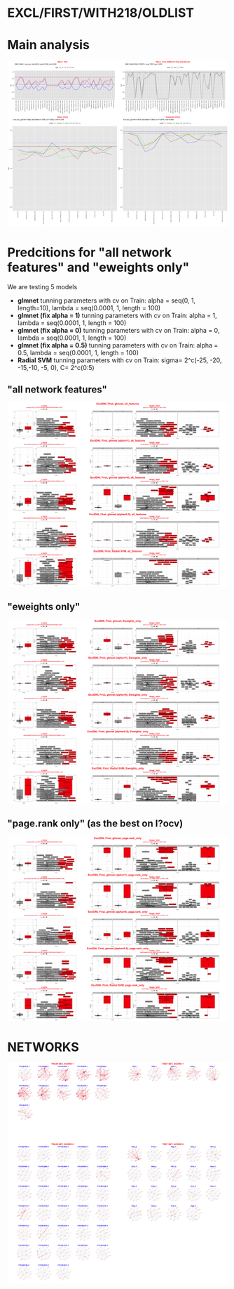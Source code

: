 # EXCL/FIRST/WITH218/OLDLIST

# Main analysis
![Image](ExclDNI_First_OLDEST_title_fig.png)

# Predcitions for "all network features" and "eweights only"
We are testing 5 models
- **glmnet** 
tunning parameters with cv on Train: alpha = seq(0, 1, length=10), lambda = seq(0.0001, 1, length = 100)
- **glmnet (fix alpha = 1)**
tunning parameters with cv on Train: alpha = 1, lambda = seq(0.0001, 1, length = 100)
- **glmnet (fix alpha = 0)**
tunning parameters with cv on Train: alpha = 0, lambda = seq(0.0001, 1, length = 100)
- **glmnet (fix alpha = 0.5)**
tunning parameters with cv on Train: alpha = 0.5, lambda = seq(0.0001, 1, length = 100)
- **Radial SVM**
tunning parameters with cv on Train: sigma= 2^c(-25, -20, -15,-10, -5, 0), C= 2^c(0:5)

## "all network features"
![Image](ExclDNI_First_OLDEST_all_features.png)

## "eweights only"
![Image](ExclDNI_First_OLDEST_Eweights_only.png)

## "page.rank only" (as the best on l?ocv)
![Image](ExclDNI_First_OLDEST_page.rank_only.png)

# NETWORKS
![Image](ExclDNI_First_OLDEST_patients_networks.png)

